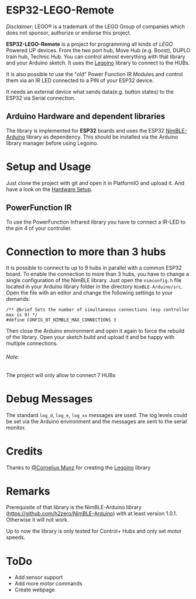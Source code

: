 # ESP32-LEGO-Remote

*Disclaimer*: LEGO® is a trademark of the LEGO Group of companies which does not sponsor, authorize or endorse this project.

**ESP32-LEGO-Remote** is a project for programming all kinds of *LEGO* Powered UP devices. From the two port hub, Move Hub (e.g. Boost), DUPLO train hub, Technic Hub. You can control almost everything with that library and your Arduino sketch. It uses the [Legoino](https://github.com/corneliusmunz/legoino) library to connect to the HUBs.

It is also possible to use the "old" Power Function IR Modules and control them via an IR LED connected to a PIN of your ESP32 device.

It needs an external device what sends data(e.g. button states) to the ESP32 via Serial connection.

## Arduino Hardware and dependent libraries

The library is implemented for **ESP32** boards and uses the ESP32 [NimBLE-Arduino](https://github.com/h2zero/NimBLE-Arduino) library as dependency. This should be installed via the Arduino library manager before using Legoino.


# Setup and Usage

Just clone the project with git and open it in PlatformIO and upload it.
And have a look on the [Hardware Setup](doc/HARDWARESETUP.md).


## PowerFunction IR

To use the PowerFunction Infrared library you have to connect a IR-LED to the pin 4 of your controller.

# Connection to more than 3 hubs

It is possible to connect to up to 9 hubs in parallel with a common ESP32 board. To enable the connection to more than 3 hubs, you have to change a single configuration of the NimBLE library. Just open the ```nimconfig.h``` file located in your Arduino library folder in the directory ```NimBLE-Arduino/src```. Open the file with an editor and change the following settings to your demands:

```
/** @brief Sets the number of simultaneous connections (esp controller max is 9) */
#define CONFIG_BT_NIMBLE_MAX_CONNECTIONS 3
```

Then close the Arduino environment and open it again to force the rebuild of the library. Open your sketch build and upload it and be happy with multiple connections.

###### Note: 
The project will only allow to connect 7 HUBs


# Debug Messages

The standard `log_d`, `log_e`, `log_xx` messages are used. The log levels could be set via the Arduino environment and the messages are sent to the serial monitor.


# Credits

Thanks to [@Cornelius Munz](https://github.com/corneliusmunz) for creating the [Legoino](https://github.com/corneliusmunz/legoino) library

# Remarks

Prerequisite of that library is the NimBLE-Arduino library (https://github.com/h2zero/NimBLE-Arduino) with at least version 1.0.1. Otherwise it will not work.

Up to now the library is only tested for Control+ Hubs and only set motor speeds.


# ToDo
* Add sensor support
* Add more motor commands
* Create webpage
